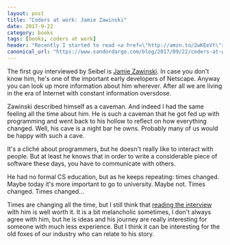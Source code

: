 ```yaml
---
layout: post
title: "Coders at work: Jamie Zawinski"
date: 2017-9-22
category: books
tags: [books, coders at work]
header: "Recently I started to read <a href=\"http://amzn.to/2wKEeVt\">Coders at Work: Reflections on the Craft of Programming</a> from <a href=\"https://twitter.com/peterseibel\">Peter Seibel</a>. Basically it is a huge book of long interviews with well-known, established developers. First I wanted to write a blog post about the whole book but in the second chapter I decided it'd be better to write a short memo after each chapter. "
canonical_url: "https://www.sandordargo.com/blog/2017/09/22/coders-at-work-jamie-zawinski"
---
```


The first guy interviewed by Seibel is [Jamie Zawinski](https://www.jwz.org/about.html). In case you don't know him, he's one of the important early developers of Netscape. Anyway you can look up more information about him wherever. After all we are living in the era of Internet with constant information oversdose.

Zawinski described himself as a caveman. And indeed I had the same feeling all the time about him. He is such a caveman that he got fed up with programming and went back to his hollow to reflect on how everything changed. Well, his cave is a night bar he owns. Probably many of us would be happy with such a cave. 

It's a cliché about programmers, but he doesn't really like to interact with people. But at least he knows that in order to write a considerable piece of software these days, you have to communicate with others.

He had no formal CS education, but as he keeps repeating: times changed. Maybe today it's more important to go to university. Maybe not. Times changed. Times changed...

Times are changing all the time, but I still think that [reading the interview](http://amzn.to/2wKEeVt) with him is well worth it. It is a bit melancholic sometimes, I don't always agree with him, but he is ideas and his journey are really interesting for someone with much less experience. But I think it can be interesting for the old foxes of our industry who can relate to his story.